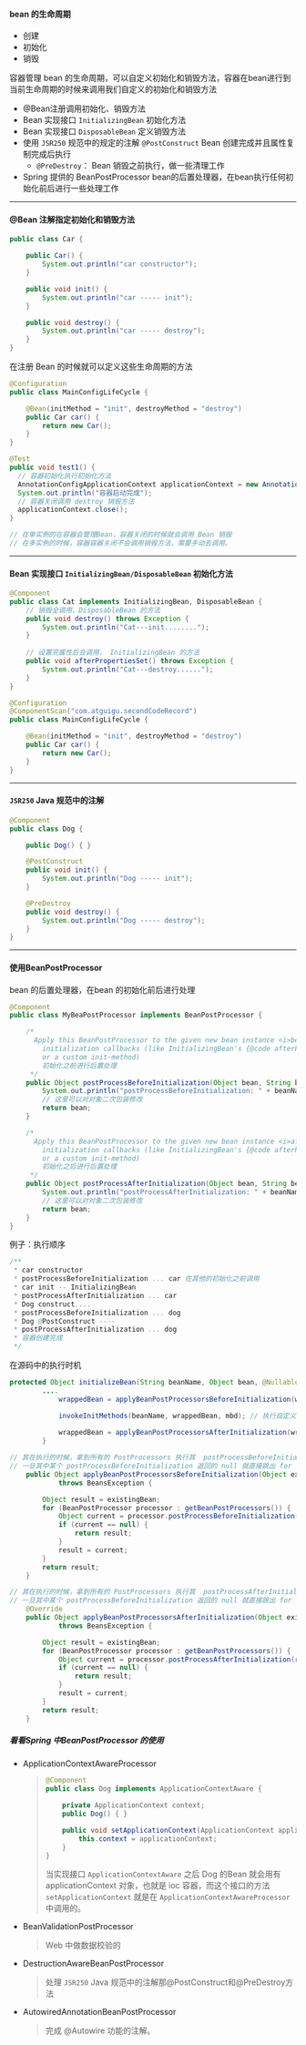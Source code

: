 #### bean 的生命周期

* 创建
* 初始化
* 销毁

容器管理 bean 的生命周期，可以自定义初始化和销毁方法，容器在bean进行到当前生命周期的时候来调用我们自定义的初始化和销毁方法

* @Bean注册调用初始化、销毁方法
* Bean 实现接口 `InitializingBean` 初始化方法
* Bean 实现接口 `DisposableBean` 定义销毁方法
* 使用 `JSR250` 规范中的规定的注解 `@PostConstruct` Bean 创建完成并且属性复制完成后执行
  * `@PreDestroy`： Bean 销毁之前执行，做一些清理工作
* Spring 提供的 BeanPostProcessor bean的后置处理器，在bean执行任何初始化前后进行一些处理工作

---

#### @Bean 注解指定初始化和销毁方法

```java
public class Car {

    public Car() {
        System.out.println("car constructor");
    }

    public void init() {
        System.out.println("car ----- init");
    }

    public void destroy() {
        System.out.println("car ----- destroy");
    }
}
```

在注册 Bean 的时候就可以定义这些生命周期的方法

```java
@Configuration
public class MainConfigLifeCycle {

    @Bean(initMethod = "init", destroyMethod = "destroy")
    public Car car() {
        return new Car();
    }
}

@Test
public void test1() {
  // 容器初始化执行初始化方法
  AnnotationConfigApplicationContext applicationContext = new AnnotationConfigApplicationContext(MainConfigLifeCycle.class);
  System.out.println("容器启动完成");
  // 容器关闭调用 destroy 销毁方法
  applicationContext.close();
}

// 在单实例的在容器会管理Bean，容器关闭的时候就会调用 Bean 销毁
// 在多实例的时候，容器容器关闭不会调用销毁方法，需要手动去调用。
```

---

#### Bean 实现接口 `InitializingBean/DisposableBean` 初始化方法

```java
@Component
public class Cat implements InitializingBean, DisposableBean {
    // 销毁全调用，DisposableBean 的方法
    public void destroy() throws Exception {
        System.out.println("Cat---init........");
    }
		
    // 设置完属性后会调用， InitializingBean 的方法
    public void afterPropertiesSet() throws Exception {
        System.out.println("Cat---destroy......");
    }
}

@Configuration
@ComponentScan("com.atguigu.secondCodeRecord")
public class MainConfigLifeCycle {

    @Bean(initMethod = "init", destroyMethod = "destroy")
    public Car car() {
        return new Car();
    }
}
```

---

#### `JSR250` Java 规范中的注解

```java
@Component
public class Dog {

    public Dog() { }

    @PostConstruct
    public void init() {
        System.out.println("Dog ----- init");
    }

    @PreDestroy
    public void destroy() {
        System.out.println("Dog ----- destroy");
    }
}
```

---

#### 使用BeanPostProcessor

bean 的后置处理器，在bean 的初始化前后进行处理

```java
@Component
public class MyBeaPostProcessor implements BeanPostProcessor {

    /*
      Apply this BeanPostProcessor to the given new bean instance <i>before</i> any bean
	    initialization callbacks (like InitializingBean's {@code afterPropertiesSet}
	    or a custom init-method)
	    初始化之前进行后置处理
     */
    public Object postProcessBeforeInitialization(Object bean, String beanName) throws BeansException {
        System.out.println("postProcessBeforeInitialization: " + beanName);
        // 这里可以对对象二次包装修改
        return bean;
    }

    /*
      Apply this BeanPostProcessor to the given new bean instance <i>after</i> any bean
	    initialization callbacks (like InitializingBean's {@code afterPropertiesSet}
	    or a custom init-method)
	    初始化之后进行后置处理
     */
    public Object postProcessAfterInitialization(Object bean, String beanName) throws BeansException {
        System.out.println("postProcessAfterInitialization: " + beanName);
        // 这里可以对对象二次包装修改
        return bean;
    }
}
```

例子：执行顺序

```java
/**
 * car constructor
 * postProcessBeforeInitialization ... car 在其他的初始化之前调用
 * car init -- InitializingBean
 * postProcessAfterInitialization ... car
 * Dog construct....
 * postProcessBeforeInitialization ... dog
 * Dog @PostConstruct ----
 * postProcessAfterInitialization ... dog
 * 容器创建完成
 */
```

在源码中的执行时机

```java
protected Object initializeBean(String beanName, Object bean, @Nullable RootBeanDefinition mbd) {
		....
			wrappedBean = applyBeanPostProcessorsBeforeInitialization(wrappedBean, beanName);

			invokeInitMethods(beanName, wrappedBean, mbd); // 执行自定义指定的 init 和 destroy 方法
		
			wrappedBean = applyBeanPostProcessorsAfterInitialization(wrappedBean, beanName);
		}

// 其在执行的时候，拿到所有的 PostProcessors 执行其  postProcessBeforeInitialization
// 一旦其中某个 postProcessBeforeInitialization 返回的 null 就直接跳出 for
	public Object applyBeanPostProcessorsBeforeInitialization(Object existingBean, String beanName)
			throws BeansException {

		Object result = existingBean;
		for (BeanPostProcessor processor : getBeanPostProcessors()) {
			Object current = processor.postProcessBeforeInitialization(result, beanName);
			if (current == null) {
				return result;
			}
			result = current;
		}
		return result;
	}

// 其在执行的时候，拿到所有的 PostProcessors 执行其  postProcessAfterInitialization
// 一旦其中某个 postProcessBeforeInitialization 返回的 null 就直接跳出 for
	@Override
	public Object applyBeanPostProcessorsAfterInitialization(Object existingBean, String beanName)
			throws BeansException {

		Object result = existingBean;
		for (BeanPostProcessor processor : getBeanPostProcessors()) {
			Object current = processor.postProcessAfterInitialization(result, beanName);
			if (current == null) {
				return result;
			}
			result = current;
		}
		return result;
	}

```



##### 看看Spring 中BeanPostProcessor 的使用

* ApplicationContextAwareProcessor

  > ```java
  > @Component
  > public class Dog implements ApplicationContextAware {
  > 
  >     private ApplicationContext context;
  >     public Dog() { }
  > 
  >     public void setApplicationContext(ApplicationContext applicationContext) throws BeansException {
  >         this.context = applicationContext;
  >     }
  > }
  > ```
  >
  > 当实现接口 `ApplicationContextAware` 之后 Dog 的Bean 就会用有 applicationContext 对象，也就是 ioc 容器，而这个接口的方法  `setApplicationContext` 就是在 `ApplicationContextAwareProcessor` 中调用的。

* BeanValidationPostProcessor

  > Web 中做数据校验的

* DestructionAwareBeanPostProcessor

  > 处理  `JSR250` Java 规范中的注解那@PostConstruct和@PreDestroy方法

* AutowiredAnnotationBeanPostProcessor

  > 完成 @Autowire 功能的注解。